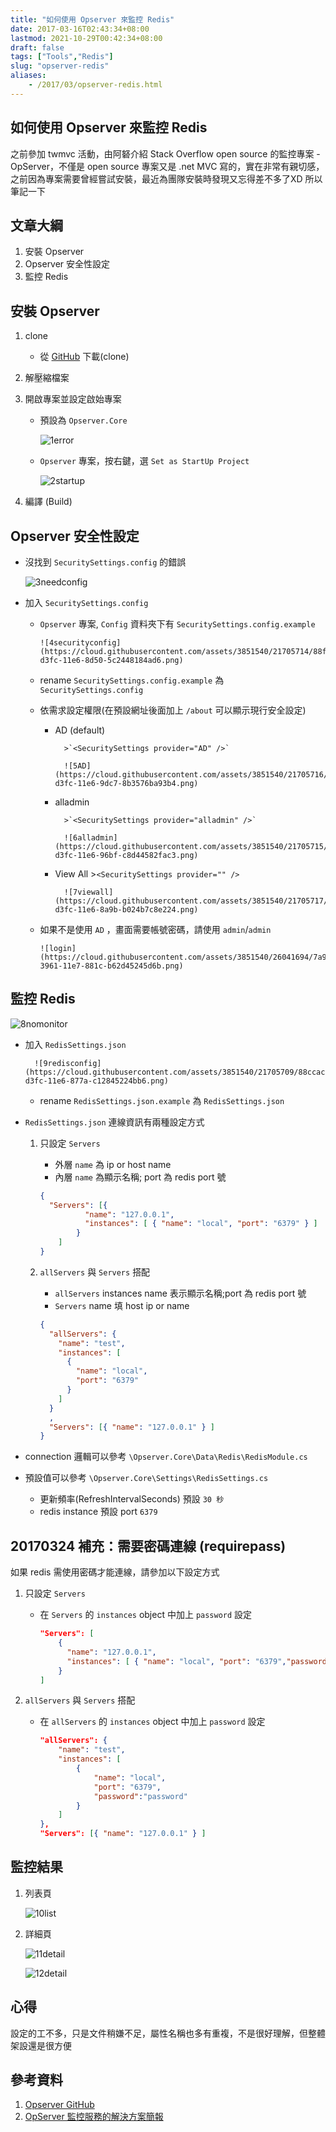 ```yaml
---
title: "如何使用 Opserver 來監控 Redis"
date: 2017-03-16T02:43:34+08:00
lastmod: 2021-10-29T00:42:34+08:00
draft: false
tags: ["Tools","Redis"]
slug: "opserver-redis"
aliases:
    - /2017/03/opserver-redis.html
---
```

## 如何使用 Opserver 來監控 Redis

之前參加 twmvc 活動，由阿砮介紹 Stack Overflow open source 的監控專案 - OpServer，不僅是 open source 專案又是 .net MVC 寫的，實在非常有親切感，之前因為專案需要曾經嘗試安裝，最近為團隊安裝時發現又忘得差不多了XD 所以筆記一下

## 文章大綱

1. 安裝 Opserver
2. Opserver 安全性設定
3. 監控 Redis

## 安裝 Opserver

1. clone
    - 從 [GitHub](https://github.com/opserver/Opserver) 下載(clone)
2. 解壓縮檔案
3. 開啟專案並設定啟始專案
    - 預設為 `Opserver.Core`

        ![1error](https://cloud.githubusercontent.com/assets/3851540/21705712/88ede1d0-d3fc-11e6-837c-d05d9d84f8cb.png)

    - `Opserver` 專案，按右鍵，選 `Set as StartUp Project`

        ![2startup](https://cloud.githubusercontent.com/assets/3851540/21705710/88ed648a-d3fc-11e6-9034-5ad2b8e8c919.png)

4. 編譯 (Build)

## Opserver 安全性設定

- 沒找到 `SecuritySettings.config` 的錯誤

    ![3needconfig](https://cloud.githubusercontent.com/assets/3851540/21705708/88ab5a7c-d3fc-11e6-8b10-761fff9a2b89.png)
- 加入 `SecuritySettings.config`
  - `Opserver` 專案, `Config` 資料夾下有 `SecuritySettings.config.example`

        ![4securityconfig](https://cloud.githubusercontent.com/assets/3851540/21705714/88f073f0-d3fc-11e6-8d50-5c2448184ad6.png)
  - rename `SecuritySettings.config.example` 為 `SecuritySettings.config`
  - 依需求設定權限(在預設網址後面加上 `/about` 可以顯示現行安全設定)
    - AD (default)

            >`<SecuritySettings provider="AD" />`

            ![5AD](https://cloud.githubusercontent.com/assets/3851540/21705716/89100170-d3fc-11e6-9dc7-8b3576ba93b4.png)
    - alladmin

            >`<SecuritySettings provider="alladmin" />`

            ![6alladmin](https://cloud.githubusercontent.com/assets/3851540/21705715/88f40ab0-d3fc-11e6-96bf-c8d44582fac3.png)
    - View All
            >`<SecuritySettings provider="" />`

            ![7viewall](https://cloud.githubusercontent.com/assets/3851540/21705717/89103334-d3fc-11e6-8a9b-b024b7c8e224.png)
  - 如果不是使用 `AD` ，畫面需要帳號密碼，請使用 `admin`/`admin`

        ![login](https://cloud.githubusercontent.com/assets/3851540/26041694/7a9ec8c2-3961-11e7-881c-b62d45245d6b.png)

## 監控 Redis

![8nomonitor](https://cloud.githubusercontent.com/assets/3851540/21705718/89124a5c-d3fc-11e6-96b7-0e12d6e4ecd5.png)

- 加入 `RedisSettings.json`

        ![9redisconfig](https://cloud.githubusercontent.com/assets/3851540/21705709/88ccacfe-d3fc-11e6-877a-c12845224bb6.png)
  - rename `RedisSettings.json.example` 為 `RedisSettings.json`
- `RedisSettings.json` 連線資訊有兩種設定方式
    1. 只設定 `Servers`
        - 外層 `name` 為 ip or host name
        - 內層 `name` 為顯示名稱; port 為 redis port 號

        ```json
        {
          "Servers": [{
                  "name": "127.0.0.1",
                  "instances": [ { "name": "local", "port": "6379" } ]
                }
            ]
        }
        ```

    2. `allServers` 與 `Servers` 搭配
        - `allServers` instances name 表示顯示名稱;port 為 redis port 號
        - `Servers` name 填 host ip or name

        ```json
        {
          "allServers": {
            "name": "test",
            "instances": [
              {
                "name": "local",
                "port": "6379"
              }
            ]
          }
          ,
          "Servers": [{ "name": "127.0.0.1" } ]
        }
        ```

- connection 邏輯可以參考 `\Opserver.Core\Data\Redis\RedisModule.cs`

- 預設值可以參考 `\Opserver.Core\Settings\RedisSettings.cs`
  - 更新頻率(RefreshIntervalSeconds) 預設 `30 秒`
  - redis instance 預設 port `6379`

## 20170324 補充：需要密碼連線 (requirepass)

如果 redis 需使用密碼才能連線，請參加以下設定方式

1. 只設定 `Servers`
    - 在 `Servers` 的 `instances` object 中加上 `password` 設定

        ```json
        "Servers": [
            {
              "name": "127.0.0.1",
              "instances": [ { "name": "local", "port": "6379","password":"password" } ]
            }
        ]
        ```

2. `allServers` 與 `Servers` 搭配
    - 在 `allServers` 的 `instances` object 中加上 `password` 設定

        ```json
        "allServers": {
            "name": "test",
            "instances": [
                {
                    "name": "local",
                    "port": "6379",
                    "password":"password"
                }
            ]
        },
        "Servers": [{ "name": "127.0.0.1" } ]
        ```

## 監控結果

1. 列表頁

    ![10list](https://cloud.githubusercontent.com/assets/3851540/21705711/88ed353c-d3fc-11e6-9975-6281be4901f8.png)
2. 詳細頁

    ![11detail](https://cloud.githubusercontent.com/assets/3851540/21705713/88edd35c-d3fc-11e6-8af8-e71e7e01294a.png)
  
    ![12detail](https://cloud.githubusercontent.com/assets/3851540/21837148/b71e6a5a-d804-11e6-86b5-a3038184fc81.png)

## 心得

設定的工不多，只是文件稍嫌不足，屬性名稱也多有重複，不是很好理解，但整體架設還是很方便

## 參考資料

1. [Opserver GitHub](https://github.com/opserver/Opserver)
2. [OpServer 監控服務的解決方案簡報](https://dotblogs.com.tw/wuanunet/2015/11/27/introduce_stackoverflow_opserver_for_twmvc19)
